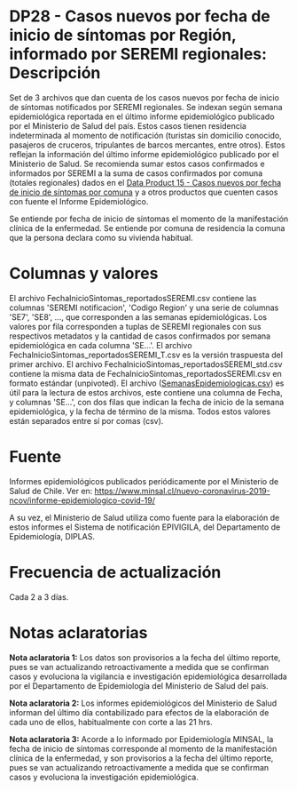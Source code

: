 # DP28 - Casos nuevos por fecha de inicio de síntomas por Región, informado por SEREMI regionales: Descripción
Set de 3 archivos que dan cuenta de los casos nuevos por fecha de inicio de síntomas notificados por SEREMI regionales. Se indexan según semana epidemiológica reportada en el último informe epidemiológico publicado por el Ministerio de Salud del país. Estos casos tienen residencia indeterminada al momento de notificación (turistas sin domicilio conocido, pasajeros de cruceros, tripulantes de barcos mercantes, entre otros). Estos reflejan la información del último informe epidemiológico publicado por el Ministerio de Salud. Se recomienda sumar estos casos confirmados e informados por SEREMI a la suma de casos confirmados por comuna (totales regionales) dados en el [Data Product 15 - Casos nuevos por fecha de inicio de síntomas por comuna](../producto15) y a otros productos que cuenten casos con fuente el Informe Epidemiológico.

Se entiende por fecha de inicio de síntomas el momento de la manifestación clínica de la enfermedad. Se entiende por comuna de residencia la comuna que la persona declara como su vivienda habitual. 

# Columnas y valores

El archivo FechaInicioSintomas_reportadosSEREMI.csv contiene las columnas 'SEREMI notificacion', 'Codigo Region' y una serie de columnas 'SE7', 'SE8', ..., que corresponden a las semanas epidemiológicas. Los valores por fila corresponden a tuplas de SEREMI regionales con sus respectivos metadatos y la cantidad de casos confirmados por semana epidemiológica en cada columna 'SE...'. El archivo FechaInicioSintomas_reportadosSEREMI_T.csv es la versión traspuesta del primer archivo. El archivo FechaInicioSintomas_reportadosSEREMI_std.csv contiene la misma data de FechaInicioSintomas_reportadosSEREMI.csv en formato estándar (unpivoted). El archivo ([SemanasEpidemiologicas.csv](../producto15)) es útil para la lectura de estos archivos, este contiene una columna de Fecha, y columnas 'SE...', con dos filas que indican la fecha de inicio de la semana epidemiológica, y la fecha de término de la misma. Todos estos valores están separados entre sí por comas (csv).

# Fuente
Informes epidemiológicos publicados periódicamente por el Ministerio de Salud de Chile. Ver en:
https://www.minsal.cl/nuevo-coronavirus-2019-ncov/informe-epidemiologico-covid-19/

A su vez, el Ministerio de Salud utiliza como fuente para la elaboración de estos informes el Sistema de notificación EPIVIGILA, del Departamento de Epidemiología, DIPLAS. 

# Frecuencia de actualización

Cada 2 a 3 días. 

# Notas aclaratorias

**Nota aclaratoria 1:** Los datos son provisorios a la fecha del último reporte, pues se van actualizando retroactivamente a medida que se confirman casos y evoluciona la vigilancia e investigación epidemiológica desarrollada por el Departamento de Epidemiología del Ministerio de Salud del país.

**Nota aclaratoria 2:** Los informes epidemiológicos del Ministerio de Salud informan del último día contabilizado para efectos de la elaboración de cada uno de ellos, habitualmente con corte a las 21 hrs. 

**Nota aclaratoria 3:** Acorde a lo informado por Epidemiología MINSAL, la fecha de inicio de síntomas corresponde al momento de la manifestación clínica de la enfermedad, y son provisorios a la fecha del último reporte, pues se van actualizando retroactivamente a medida que se confirman casos y evoluciona la investigación epidemiológica.
